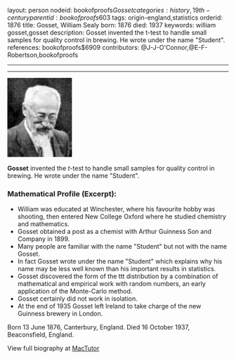 layout: person
nodeid: bookofproofs$Gosset
categories: history,19th-century
parentid: bookofproofs$603
tags: origin-england,statistics
orderid: 1876
title: Gosset, William Sealy
born: 1876
died: 1937
keywords: william gosset,gosset
description: Gosset invented the t-test to handle small samples for quality control in brewing. He wrote under the name "Student".
references: bookofproofs$6909
contributors: @J-J-O'Connor,@E-F-Robertson,bookofproofs

---



---

![Gosset.jpg](https://github.com/bookofproofs/bookofproofs.github.io/blob/main/_sources/_assets/images/portraits/Gosset.jpg?raw=true)

**Gosset** invented the _t_-test to handle small samples for quality control in brewing. He wrote under the name "Student".

### Mathematical Profile (Excerpt):
* William was educated at Winchester, where his favourite hobby was shooting, then entered New College Oxford where he studied chemistry and mathematics.
* Gosset obtained a post as a chemist with Arthur Guinness Son and Company in 1899.
* Many people are familiar with the name "Student" but not with the name Gosset.
* In fact Gosset wrote under the name "Student" which explains why his name may be less well known than his important results in statistics.
* Gosset discovered the form of the ttt distribution by a combination of mathematical and empirical work with random numbers, an early application of the Monte-Carlo method.
* Gosset certainly did not work in isolation.
* At the end of 1935 Gosset left Ireland to take charge of the new Guinness brewery in London.

Born 13 June 1876, Canterbury, England. Died 16 October 1937, Beaconsfield, England.

View full biography at [MacTutor](https://mathshistory.st-andrews.ac.uk/Biographies/Gosset/)
